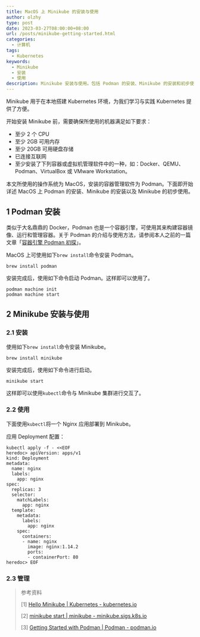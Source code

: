 ```yaml
---
title: MacOS 上 Minikube 的安装与使用
author: olzhy
type: post
date: 2023-03-27T08:00:00+08:00
url: /posts/minikube-getting-started.html
categories:
  - 计算机
tags:
  - Kubernetes
keywords:
  - Minikube
  - 安装
  - 使用
description: Minikube 安装与使用。包括 Podman 的安装、Minikube 的安装和初步使用。
---
```


Minikube 用于在本地搭建 Kubernetes 环境，为我们学习与实践 Kubernetes 提供了方便。

开始安装 Minikube 前，需要确保所使用的机器满足如下要求：

- 至少 2 个 CPU
- 至少 2GB 可用内存
- 至少 20GB 可用硬盘存储
- 已连接互联网
- 至少安装了下列容器或虚拟机管理软件中的一种，如：Docker、QEMU、Podman、VirtualBox 或 VMware Workstation。

本文所使用的操作系统为 MacOS，安装的容器管理软件为 Podman。下面即开始详述 MacOS 上 Podman 的安装、Minikube 的安装以及 Minikube 的初步使用。

## 1 Podman 安装

类似于大名鼎鼎的 Docker，Podman 也是一个容器引擎，可使用其来构建容器镜像、运行和管理容器。关于 Podman 的介绍与使用方法，请参阅本人之前的一篇文章「[容器引擎 Podman 初探](https://olzhy.github.io/posts/podman-getting-started.html)」。

MacOS 上可使用如下`brew install`命令安装 Podman。

```shell
brew install podman
```

安装完成后，使用如下命令启动 Podman。这样即可以使用了。

```shell
podman machine init
podman machine start
```

## 2 Minikube 安装与使用

### 2.1 安装

使用如下`brew install`命令安装 Minikube。

```shell
brew install minikube
```

安装完成后，使用如下命令进行启动。

```shell
minikube start
```

这样即可以使用`kubectl`命令与 Minikube 集群进行交互了。

### 2.2 使用

下面使用`kubectl`将一个 Nginx 应用部署到 Minikube。

应用 Deployment 配置：

```shell
kubectl apply -f - <<EOF
heredoc> apiVersion: apps/v1
kind: Deployment
metadata:
  name: nginx
  labels:
    app: nginx
spec:
  replicas: 3
  selector:
    matchLabels:
      app: nginx
  template:
    metadata:
      labels:
        app: nginx
    spec:
      containers:
      - name: nginx
        image: nginx:1.14.2
        ports:
        - containerPort: 80
heredoc> EOF
```

### 2.3 管理

> 参考资料
>
> [1] [Hello Minikube | Kubernetes - kubernetes.io](https://kubernetes.io/docs/tutorials/hello-minikube/)
>
> [2] [minikube start | minikube - minikube.sigs.k8s.io](https://minikube.sigs.k8s.io/docs/start/)
>
> [3] [Getting Started with Podman | Podman - podman.io](https://podman.io/getting-started/)

